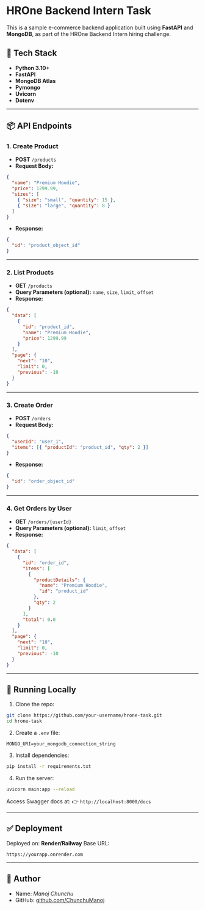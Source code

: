 # HROne Backend Intern Task

This is a sample e-commerce backend application built using **FastAPI** and **MongoDB**, as part of the HROne Backend Intern hiring challenge.

## 🔧 Tech Stack

- **Python 3.10+**
- **FastAPI**
- **MongoDB Atlas**
- **Pymongo**
- **Uvicorn**
- **Dotenv**

---

## 📦 API Endpoints

### 1. Create Product

- **POST** `/products`
- **Request Body:**

```json
{
  "name": "Premium Hoodie",
  "price": 1299.99,
  "sizes": [
    { "size": "small", "quantity": 15 },
    { "size": "large", "quantity": 8 }
  ]
}
```

- **Response:**

```json
{
  "id": "product_object_id"
}
```

---

### 2. List Products

- **GET** `/products`
- **Query Parameters (optional):** `name`, `size`, `limit`, `offset`
- **Response:**

```json
{
  "data": [
    {
      "id": "product_id",
      "name": "Premium Hoodie",
      "price": 1299.99
    }
  ],
  "page": {
    "next": "10",
    "limit": 0,
    "previous": -10
  }
}
```

---

### 3. Create Order

- **POST** `/orders`
- **Request Body:**

```json
{
  "userId": "user_1",
  "items": [{ "productId": "product_id", "qty": 2 }]
}
```

- **Response:**

```json
{
  "id": "order_object_id"
}
```

---

### 4. Get Orders by User

- **GET** `/orders/{userId}`
- **Query Parameters (optional):** `limit`, `offset`
- **Response:**

```json
{
  "data": [
    {
      "id": "order_id",
      "items": [
        {
          "productDetails": {
            "name": "Premium Hoodie",
            "id": "product_id"
          },
          "qty": 2
        }
      ],
      "total": 0.0
    }
  ],
  "page": {
    "next": "10",
    "limit": 0,
    "previous": -10
  }
}
```

---

## 🚀 Running Locally

1. Clone the repo:

```bash
git clone https://github.com/your-username/hrone-task.git
cd hrone-task
```

2. Create a `.env` file:

```
MONGO_URI=your_mongodb_connection_string
```

3. Install dependencies:

```bash
pip install -r requirements.txt
```

4. Run the server:

```bash
uvicorn main:app --reload
```

Access Swagger docs at:
👉 `http://localhost:8000/docs`

---

## ✅ Deployment

Deployed on: **Render/Railway**
Base URL:

```
https://yourapp.onrender.com
```

---

## 👤 Author

- Name: _Manoj_ _Chunchu_
- GitHub: [github.com/ChunchuManoj](https://github.com/ChunchuManoj)
